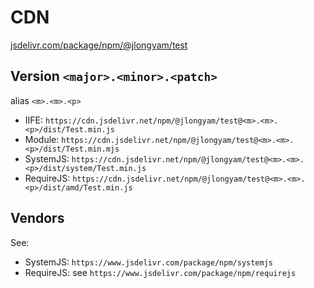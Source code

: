 # CDN

[jsdelivr.com/package/npm/@jlongyam/test](https://www.jsdelivr.com/package/npm/@jlongyam/test)

## Version `<major>.<minor>.<patch>`

alias `<m>.<m>.<p>`

- IIFE: `https://cdn.jsdelivr.net/npm/@jlongyam/test@<m>.<m>.<p>/dist/Test.min.js`
- Module: `https://cdn.jsdelivr.net/npm/@jlongyam/test@<m>.<m>.<p>/dist/Test.min.mjs`
- SystemJS: `https://cdn.jsdelivr.net/npm/@jlongyam/test@<m>.<m>.<p>/dist/system/Test.min.js`
- RequireJS: `https://cdn.jsdelivr.net/npm/@jlongyam/test@<m>.<m>.<p>/dist/amd/Test.min.js`

## Vendors

See:

- SystemJS: `https://www.jsdelivr.com/package/npm/systemjs`
- RequireJS: see `https://www.jsdelivr.com/package/npm/requirejs`
